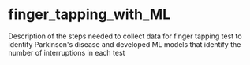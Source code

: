 # finger_tapping_with_ML
 Description of the steps needed to collect data for finger tapping test to identify Parkinson's disease and developed ML models that identify the number of interruptions in each test
